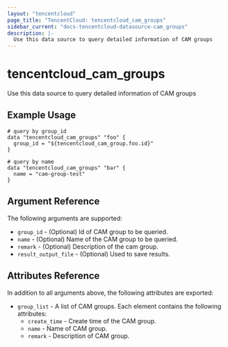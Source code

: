 ```yaml
---
layout: "tencentcloud"
page_title: "TencentCloud: tencentcloud_cam_groups"
sidebar_current: "docs-tencentcloud-datasource-cam_groups"
description: |-
  Use this data source to query detailed information of CAM groups
---
```


# tencentcloud_cam_groups

Use this data source to query detailed information of CAM groups

## Example Usage

```hcl
# query by group_id
data "tencentcloud_cam_groups" "foo" {
  group_id = "${tencentcloud_cam_group.foo.id}"
}

# query by name
data "tencentcloud_cam_groups" "bar" {
  name = "cam-group-test"
}
```

## Argument Reference

The following arguments are supported:

* `group_id` - (Optional) Id of CAM group to be queried.
* `name` - (Optional) Name of the CAM group to be queried.
* `remark` - (Optional) Description of the cam group.
* `result_output_file` - (Optional) Used to save results.

## Attributes Reference

In addition to all arguments above, the following attributes are exported:

* `group_list` - A list of CAM groups. Each element contains the following attributes:
  * `create_time` - Create time of the CAM group.
  * `name` - Name of CAM group.
  * `remark` - Description of CAM group.


